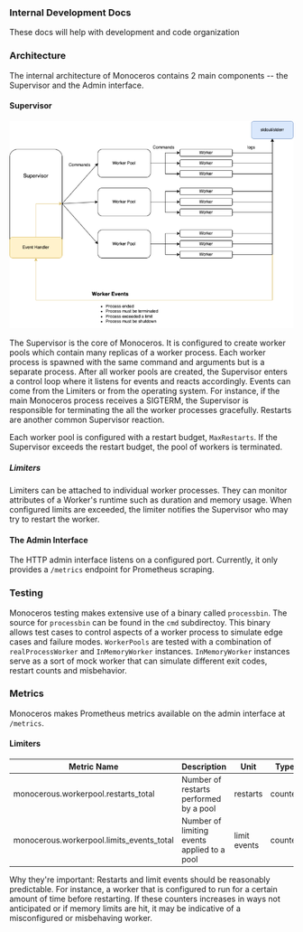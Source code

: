 ### Internal Development Docs

These docs will help with development and code organization

### Architecture

The internal architecture of Monoceros contains 2 main components -- the Supervisor and the Admin interface.

#### Supervisor

![](assets/monoceros_internal.drawio.png?raw=true "Monoceros Architecture")

The Supervisor is the core of Monoceros. It is configured to create worker pools which contain many replicas of a worker process. Each worker process is spawned with the same command and arguments but is a separate process. After all worker pools are created, the Supervisor enters a control loop where it listens for events and reacts accordingly. Events can come from the Limiters or from the operating system. For instance, if the main Monoceros process receives a SIGTERM, the Supervisor is responsible for terminating the all the worker processes gracefully. Restarts are another common Supervisor reaction.

Each worker pool is configured with a restart budget, `MaxRestarts`. If the Supervisor exceeds the restart budget, the pool of workers is terminated.

##### Limiters

Limiters can be attached to individual worker processes. They can monitor attributes of a Worker's runtime such as duration and memory usage. When configured limits are exceeded, the limiter notifies the Supervisor who may try to restart the worker.

#### The Admin Interface

The HTTP admin interface listens on a configured port. Currently, it only provides a `/metrics` endpoint for Prometheus scraping.

### Testing

Monoceros testing makes extensive use of a binary called `processbin`. The source for `processbin` can be found in the `cmd` subdirectoy. This binary allows test cases to control aspects of a worker process to simulate edge cases and failure modes. `WorkerPools` are tested with a combination of `realProcessWorker` and `InMemoryWorker` instances. `InMemoryWorker` instances serve as a sort of mock worker that can simulate different exit codes, restart counts and misbehavior.

### Metrics

Monoceros makes Prometheus metrics available on the admin interface at `/metrics`.

#### Limiters

| Metric Name                               | Description                                 | Unit         | Type    |
| ----------------------------------------- | ------------------------------------------- | ------------ | ------- |
| monocerous.workerpool.restarts_total      | Number of restarts performed by a pool      | restarts     | counter |
| monocerous.workerpool.limits_events_total | Number of limiting events applied to a pool | limit events | counter |

Why they're important: Restarts and limit events should be reasonably predictable. For instance, a worker that is configured to run for a certain amount of time before restarting. If these counters increases in ways not anticipated or if memory limits are hit, it may be indicative of a misconfigured or misbehaving worker.
